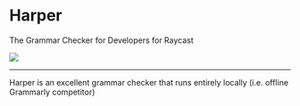 # Harper

The Grammar Checker for Developers for Raycast

![](/extra/demo.gif)

---

Harper is an excellent grammar checker that runs entirely locally
(i.e. offline Grammarly competitor)
